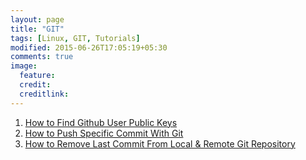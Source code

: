 ```yaml
---
layout: page
title: "GIT"
tags: [Linux, GIT, Tutorials]
modified: 2015-06-26T17:05:19+05:30
comments: true
image:
  feature:
  credit:
  creditlink:
---
```




1. <a href="/linux/git/how-to-find-github-user-public-keys/">How to Find Github User Public Keys </a>
1. <a href="/linux/git/how-to-push-single-commit-with-git/"> How to Push Specific Commit With Git </a>
1. <a href="/linux/git/how-to-remove-last-commit-from-local-and-remote-git-repository/"> How to Remove Last Commit From Local & Remote Git Repository </a>
